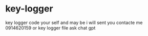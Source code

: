 # key-logger
key logger 
 code your self and may be i will sent you contacte me 0914620159 or
key logger file ask chat gpt
